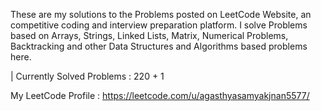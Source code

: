 These are my solutions to the Problems posted on LeetCode Website, an competitive coding and interview preparation platform. 
I solve Problems based on Arrays, Strings, Linked Lists, Matrix, Numerical Problems, Backtracking and other Data Structures and Algorithms based problems here.

| Currently Solved Problems : 220 + 1

 My LeetCode Profile : https://leetcode.com/u/agasthyasamyakjnan5577/
